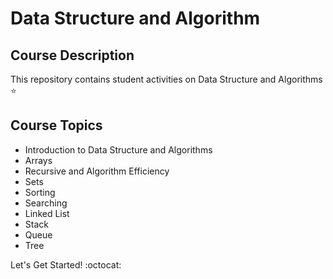 # Data Structure and Algorithm

## Course Description 
This repository contains student activities on Data Structure and Algorithms :star:

## Course Topics
* Introduction to Data Structure and Algorithms 
* Arrays 
* Recursive and Algorithm Efficiency
* Sets
* Sorting 
* Searching 
* Linked List
* Stack 
* Queue 
* Tree

Let's Get Started! :octocat: